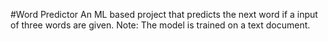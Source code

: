 #Word Predictor
An ML based project that predicts the next word if a input of three words are given. 
Note: The model is trained on a text document.
